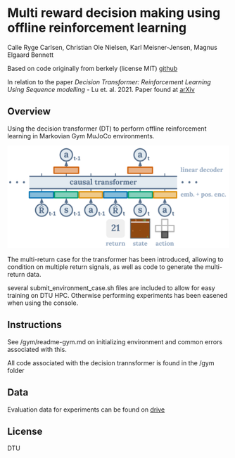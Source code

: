 
# Multi reward decision making using offline reinforcement learning

Calle Ryge Carlsen, Christian Ole Nielsen, Karl Meisner-Jensen, Magnus Elgaard Bennett

Based on code originally from berkely (license MIT) [github](https://github.com/kzl/decision-transformer)

In relation to the paper *Decision Transformer: Reinforcement Learning Using Sequence modelling* - Lu et. al. 2021. Paper found at [arXiv](https://arxiv.org/abs/2106.01345)


## Overview

Using the decision transformer (DT) to perform offline reinforcement learning in Markovian Gym MuJoCo environments.

![image info](./architecture.png)

The multi-return case for the transformer has been introduced, allowing to condition on multiple return signals, as well as code to generate the multi-return data. 

several submit_environment_case.sh files are included to allow for easy training on DTU HPC. Otherwise performing experiments has been easened when using the console.

## Instructions

See /gym/readme-gym.md on initializing environment and common errors associated with this.

All code associated with the decision trannsformer is found in the /gym folder	

## Data

Evaluation data for experiments can be found on [drive](https://drive.google.com/drive/folders/1fo0LxVOTNDmWcHl4iJQCkqCgNMd1WyoY?usp=sharing)

## License

DTU
